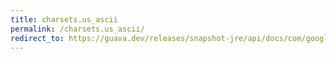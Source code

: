 ```yaml
---
title: charsets.us_ascii
permalink: /charsets.us_ascii/
redirect_to: https://guava.dev/releases/snapshot-jre/api/docs/com/google/common/base/Charsets.html#US_ASCII
---
```

